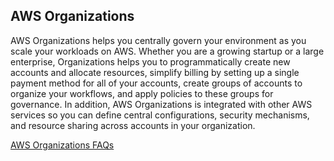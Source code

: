 ## AWS Organizations

AWS Organizations helps you centrally govern your environment as you scale your workloads on AWS. Whether you are a growing startup or a large enterprise, Organizations helps you to programmatically create new accounts and allocate resources, simplify billing by setting up a single payment method for all of your accounts, create groups of accounts to organize your workflows, and apply policies to these groups for governance. In addition, AWS Organizations is integrated with other AWS services so you can define central configurations, security mechanisms, and resource sharing across accounts in your organization.

[AWS Organizations FAQs](https://aws.amazon.com/organizations/faqs/)
